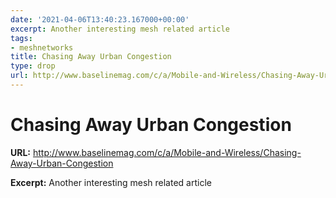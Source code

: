 ```yaml
---
date: '2021-04-06T13:40:23.167000+00:00'
excerpt: Another interesting mesh related article
tags:
- meshnetworks
title: Chasing Away Urban Congestion
type: drop
url: http://www.baselinemag.com/c/a/Mobile-and-Wireless/Chasing-Away-Urban-Congestion
---
```


# Chasing Away Urban Congestion

**URL:** http://www.baselinemag.com/c/a/Mobile-and-Wireless/Chasing-Away-Urban-Congestion

**Excerpt:** Another interesting mesh related article
